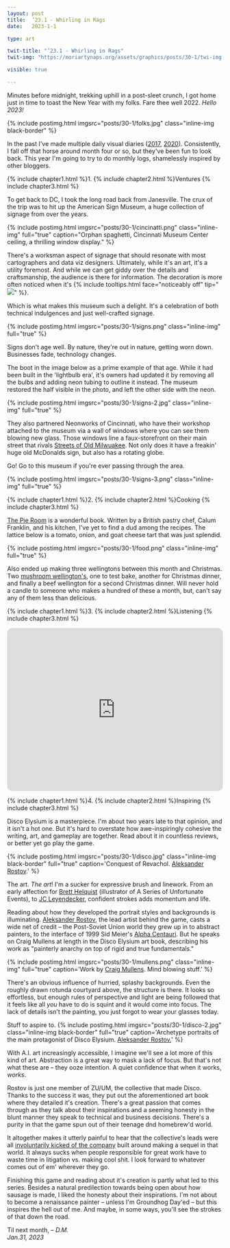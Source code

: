 ```yaml
---
layout: post
title:  ’23.1 - Whirling in Rags
date:   2023-1-1

type: art

twit-title: "’23.1 - Whirling in Rags"
twit-img: "https://moriartynaps.org/assets/graphics/posts/30-1/twi-img.png"

visible: true

---
```


Minutes before midnight, trekking uphill in a post-sleet crunch, I got home just in time to toast the New Year with my folks. Fare thee well 2022. _Hello 2023!_

{% include postimg.html imgsrc="posts/30-1/folks.jpg" class="inline-img black-border" %}

In the past I've made multiple daily visual diaries (<a href="https://dylanmoriarty.github.io/anno/
" target="_blank">2017</a>, <a href="https://dylanmoriarty.github.io/days-2020/" target="_blank">2020</a>). Consistently, I fall off that horse around month four or so, but they've been fun to look back. This year I'm going to try to do monthly logs, shamelessly inspired by other bloggers.

{% include chapter1.html %}1.
{% include chapter2.html %}Ventures
{% include chapter3.html %}

To get back to DC, I took the long road back from Janesville. The crux of the trip was to hit up the American Sign Museum, a huge collection of signage from over the years.
 
{% include postimg.html imgsrc="posts/30-1/cincinatti.png" class="inline-img" full="true" caption="Orphan spaghetti, Cincinnati Museum Center ceiling, a thrilling window display." %}

There's a worksman aspect of signage that should resonate with most cartographers and data viz designers. Ultimately, while it's an art, it's a utility foremost. And while we can get giddy over the details and craftsmanship, the audience is there for information. The decoration is more often noticed when it's {% include tooltips.html face="noticeably off" tip="<img src='https://moriartynaps.org/assets/graphics/posts/30-1/nogood.jpg'>" %}. 

Which is what makes this museum such a delight. It's a celebration of both technical indulgences and just well-crafted signage.

{% include postimg.html imgsrc="posts/30-1/signs.png" class="inline-img" full="true" %}

Signs don't age well. By nature, they're out in nature, getting worn down. Businesses fade, technology changes. 

The boot in the image below as a prime example of that age. While it had been built in the 'lightbulb era', it's owners had updated it by removing all the bulbs and adding neon tubing to outline it instead. The museum restored the half visible in the photo, and left the other side with the neon.

{% include postimg.html imgsrc="posts/30-1/signs-2.jpg" class="inline-img" full="true" %}

They also partnered Neonworks of Cincinnati, who have their workshop attached to the museum via a wall of windows where you can see them blowing new glass. Those windows line a faux-storefront on their main street that rivals <a href="https://www.mpm.edu/exhibitions/permanent-exhibits/first-floor-exhibits/streets-old-milwaukee" target="_blank">Streets of Old Milwuakee</a>. Not only does it have a freakin' huge old McDonalds sign, but also has a rotating globe. 

Go! Go to this museum if you're ever passing through the area.

{% include postimg.html imgsrc="posts/30-1/signs-3.png" class="inline-img" full="true" %}

{% include chapter1.html %}2.
{% include chapter2.html %}Cooking
{% include chapter3.html %}

<a href="https://www.amazon.com/Pie-Room-achievable-show-stopping-everywhere/dp/1472973615" target="_blank">The Pie Room</a> is a wonderful book. Written by a British pastry chef, Calum Franklin, and his kitchen, I've yet to find a dud among the recipes. The lattice below is a tomato, onion, and goat cheese tart that was just splendid.

{% include postimg.html imgsrc="posts/30-1/food.png" class="inline-img" full="true" %}

Also ended up making three wellingtons between this month and Christmas. Two <a href="https://cooking.nytimes.com/recipes/1020596-vegetarian-mushroom-wellington">mushroom wellington's</a>, one to test bake, another for Christmas dinner, and finally a beef wellington for a second Christmas dinner. Will never hold a candle to someone who makes a hundred of these a month, but, can't say any of them  less than delicious.

{% include chapter1.html %}3.
{% include chapter2.html %}Listening
{% include chapter3.html %}

<iframe style="border-radius:12px" src="https://open.spotify.com/embed/playlist/7tcVfF9m0hQJRuZts1MwmC?utm_source=generator" width="100%" height="380" frameBorder="0" allowfullscreen="" allow="autoplay; clipboard-write; encrypted-media; fullscreen; picture-in-picture" loading="lazy"></iframe>

{% include chapter1.html %}4.
{% include chapter2.html %}Inspiring
{% include chapter3.html %}

Disco Elysium is a masterpiece. I'm about two years late to that opinion, and it isn't a hot one. But it's hard to overstate how awe-inspiringly cohesive the writing, art, and gameplay are together. Read about it in countless reviews, or better yet go play the game.

{% include postimg.html imgsrc="posts/30-1/disco.jpg" class="inline-img black-border" full="true" caption='Conquest of Revachol. <a href="https://www.artstation.com/artwork/gJk0ex" target="_blank">Aleksander Rostov</a>.' %}

The art. _The art_! I'm a sucker for expressive brush and linework. From an early affection for <a href="https://www.bretthelquist.com/" target="_blank">Brett Helquist</a> (illustrator of A Series of Unfortunate Events), to <a href="https://www.google.com/search?q=JC+Leyendecker+gallery&bih=680&biw=1207&hl=en&ei=tpHmY-SmHtqv5NoP69qg8Ao&ved=0ahUKEwjk2Zunz4v9AhXaF1kFHWstCK4Q4dUDCBA&uact=5&oq=JC+Leyendecker+gallery&gs_lcp=Cgxnd3Mtd2l6LXNlcnAQAzIFCAAQgAQyBQgAEIYDMgUIABCGAzoKCAAQRxDWBBCwAzoHCAAQsAMQQzoNCAAQ5AIQ1gQQsAMYAToMCC4QyAMQsAMQQxgCOgkIABAWEB4Q8QRKBAhBGABKBAhGGAFQwwFY3wVg-wZoAnAAeACAAUaIAcwDkgEBN5gBAKABAcgBEsABAdoBBggBEAEYCdoBBggCEAEYCA&sclient=gws-wiz-serp">JC Leyendecker</a>, confident strokes adds momentum and life.

Reading about how they developed the portrait styles and backgrounds is illuminating. <a href="https://www.artstation.com/artwork/gJk0ex" target="_blank">Aleksander Rostov</a>, the lead artist behind the game, casts a wide net of credit – the Post-Soviet Union world they grew up in to abstract painters, to the interface of 1999 Sid Meier's <a href="https://twitter.com/AlphaCentQuotes" target="_blank">Alpha Centauri</a>. But he speaks on Craig Mullens at length in the Disco Elysium art book, describing his work as "painterly anarchy on top of rigid and true fundamentals."

{% include postimg.html imgsrc="posts/30-1/mullens.png" class="inline-img" full="true" caption='Work by <a href="goodbrush.com" target="_blank">Craig Mullens</a>. Mind blowing stuff.' %}

There's an obvious influence of hurried, splashy backgrounds. Even the roughly drawn rotunda courtyard above, the structure is there. It looks so effortless, but enough rules of perspective and light are being followed that it feels like all _you_ have to do is squint and it would come into focus. The lack of details isn't the painting, you just forgot to wear your glasses today.

Stuff to aspire to.
{% include postimg.html imgsrc="posts/30-1/disco-2.jpg" class="inline-img black-border" full="true" caption='Archetype portraits of the main protagonist of Disco Elysium. <a href="https://www.artstation.com/artwork/6aAL8x" target="_blank">Aleksander Rostov.</a>' %}

With A.I. art increasingly accessible, I imagine we'll see a lot more of this kind of art. Abstraction is a great way to mask a lack of focus. But that's not what these are – they ooze intention. A quiet confidence that when it works, _works_.

Rostov is just one member of ZU/UM, the collective that made Disco. Thanks to the success it was, they put out the aforementioned art book where they detailed it's creation. There's a great passion that comes through as they talk about their inspirations and a seeming honesty in the blunt manner they speak to technical and business decisions. There's a purity in that the game spun out of their teenage dnd homebrew'd world.

It altogether makes it utterly painful to hear that the collective's leads were all <a href="https://www.ign.com/articles/disco-elysium-developers-involuntarily-left-zaum-responds" target="_blank">involuntarily kicked of the company</a> built around making a sequel in that world. It always sucks when people responsible for great work have to waste time in litigation vs. making cool shit. I look forward to whatever comes out of em' wherever they go.

Finishing this game and reading about it's creation is partly what led to this series. Besides a natural predilection towards being open about how sausage is made, I liked the honesty about their inspirations. I'm not about to become a renaissance painter – unless I'm Groundhog Day'ed – but this inspires the hell out of me. And maybe, in some ways, you'll see the strokes of that down the road.

Til next month,
<i>– D.M.<br>
<span class="post-date">Jan.31, 2023</span></i>
